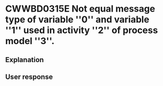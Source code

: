 # CWWBD0315E Not equal message type of variable ''0'' and variable ''1'' used in activity ''2'' of process model ''3''.

## Explanation

## User response